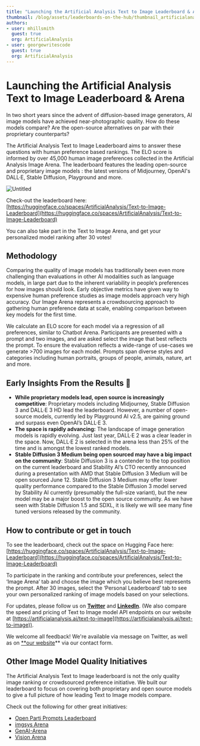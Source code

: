```yaml
---
title: "Launching the Artificial Analysis Text to Image Leaderboard & Arena"
thumbnail: /blog/assets/leaderboards-on-the-hub/thumbnail_artificialanalysis.png
authors:
- user: mhillsmith
  guest: true
  org: ArtificialAnalysis
- user: georgewritescode
  guest: true
  org: ArtificialAnalysis
---
```


# Launching the Artificial Analysis Text to Image Leaderboard & Arena

In two short years since the advent of diffusion-based image generators, AI image models have achieved near-photographic quality. How do these models compare? Are the open-source alternatives on par with their proprietary counterparts? 

The Artificial Analysis Text to Image Leaderboard aims to answer these questions with human preference based rankings. The ELO score is informed by over 45,000 human image preferences collected in the Artificial Analysis Image Arena. The leaderboard features the leading open-source and proprietary image models : the latest versions of Midjourney, OpenAI's DALL·E, Stable Diffusion, Playground and more.

![Untitled](https://huggingface.co/datasets/huggingface/documentation-images/resolve/main/blog/leaderboards-on-the-hub/artificial_analysis_vision_leaderboard.png)

Check-out the leaderboard here: [https://huggingface.co/spaces/ArtificialAnalysis/Text-to-Image-Leaderboard](https://huggingface.co/spaces/ArtificialAnalysis/Text-to-Image-Leaderboard)

You can also take part in the Text to Image Arena, and get your personalized model ranking after 30 votes!

## Methodology

Comparing the quality of image models has traditionally been even more challenging than evaluations in other AI modalities such as language models, in large part due to the inherent variability in people’s preferences for how images should look. Early objective metrics have given way to expensive human preference studies as image models approach very high accuracy. Our Image Arena represents a crowdsourcing approach to gathering human preference data at scale, enabling comparison between key models for the first time. 

We calculate an ELO score for each model via a regression of all preferences, similar to Chatbot Arena. Participants are presented with a prompt and two images, and are asked select the image that best reflects the prompt. To ensure the evaluation reflects a wide-range of use-cases we generate >700 images for each model. Prompts span diverse styles and categories including human portraits, groups of people, animals, nature, art and more. 

## Early Insights From the Results 👀

- **While proprietary models lead, open source is increasingly competitive**: Proprietary models including Midjourney, Stable Diffusion 3 and DALL·E 3 HD lead the leaderboard. However, a number of open-source models, currently led by Playground AI v2.5, are gaining ground and surpass even OpenAI’s DALL·E 3.
- **The space is rapidly advancing:** The landscape of image generation models is rapidly evolving. Just last year, DALL·E 2 was a clear leader in the space. Now, DALL·E 2 is selected in the arena less than 25% of the time and is amongst the lowest ranked models.
- **Stable Diffusion 3 Medium being open sourced may have a big impact on the community**: Stable Diffusion 3 is a contender to the top position on the current leaderboard and Stability AI’s CTO recently announced during a presentation with AMD that Stable Diffusion 3 Medium will be open sourced June 12. Stable Diffusion 3 Medium may offer lower quality performance compared to the Stable Diffusion 3 model served by Stability AI currently (presumably the full-size variant), but the new model may be a major boost to the open source community. As we have seen with Stable Diffusion 1.5 and SDXL, it is likely we will see many fine tuned versions released by the community.

## How to contribute or get in touch

To see the leaderboard, check out the space on Hugging Face here: [https://huggingface.co/spaces/ArtificialAnalysis/Text-to-Image-Leaderboard](https://huggingface.co/spaces/ArtificialAnalysis/Text-to-Image-Leaderboard)

To participate in the ranking and contribute your preferences, select the ‘Image Arena’ tab and choose the image which you believe best represents the prompt. After 30 images, select the ‘Personal Leaderboard’ tab to see your own personalized ranking of image models based on your selections. 

For updates, please follow us on [**Twitter**](https://twitter.com/ArtificialAnlys) and [**LinkedIn**](https://linkedin.com/company/artificial-analysis). (We also compare the speed and pricing of Text to Image model API endpoints on our website at [https://artificialanalysis.ai/text-to-image](https://artificialanalysis.ai/text-to-image)). 

We welcome all feedback! We're available via message on Twitter, as well as on [**our website](https://artificialanalysis.ai/contact)** via our contact form.

## Other Image Model Quality Initiatives

The Artificial Analysis Text to Image leaderboard is not the only quality image ranking or crowdsourced preference initiative. We built our leaderboard to focus on covering both proprietary and open source models to give a full picture of how leading Text to Image models compare.

Check out the following for other great initiatives:

- [Open Parti Prompts Leaderboard](https://huggingface.co/spaces/OpenGenAI/parti-prompts-leaderboard)
- [imgsys Arena](https://huggingface.co/spaces/fal-ai/imgsys)
- [GenAI-Arena](https://huggingface.co/spaces/TIGER-Lab/GenAI-Arena)
- [Vision Arena](https://huggingface.co/spaces/WildVision/vision-arena)
